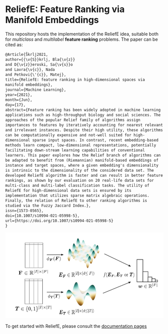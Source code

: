 # ReliefE: Feature Ranking via Manifold Embeddings

This repository hosts the implementation of the ReliefE idea, suitable both for _multiclass_ and _multilabel_ **feature ranking** problems.
The paper can be cited as:

```
@Article{Škrlj2021,
author={{\v{S}}krlj, Bla{\v{z}}
and D{\v{z}}eroski, Sa{\v{s}}o
and Lavra{\v{c}}, Nada
and Petkovi{\'{c}}, Matej},
title={ReliefE: feature ranking in high-dimensional spaces via manifold embeddings},
journal={Machine Learning},
year={2021},
month={Jun},
day={17},
abstract={Feature ranking has been widely adopted in machine learning applications such as high-throughput biology and social sciences. The approaches of the popular Relief family of algorithms assign importances to features by iteratively accounting for nearest relevant and irrelevant instances. Despite their high utility, these algorithms can be computationally expensive and not-well suited for high-dimensional sparse input spaces. In contrast, recent embedding-based methods learn compact, low-dimensional representations, potentially facilitating down-stream learning capabilities of conventional learners. This paper explores how the Relief branch of algorithms can be adapted to benefit from (Riemannian) manifold-based embeddings of instance and target spaces, where a given embedding's dimensionality is intrinsic to the dimensionality of the considered data set. The developed ReliefE algorithm is faster and can result in better feature rankings, as shown by our evaluation on 20 real-life data sets for multi-class and multi-label classification tasks. The utility of ReliefE for high-dimensional data sets is ensured by its implementation that utilizes sparse matrix algebraic operations. Finally, the relation of ReliefE to other ranking algorithms is studied via the Fuzzy Jaccard Index.},
issn={1573-0565},
doi={10.1007/s10994-021-05998-5},
url={https://doi.org/10.1007/s10994-021-05998-5}
}
```

![Scheme](images/scheme.png)

To get started with ReliefE, please consult the [documentation pages](https://skblaz.github.io/reliefe/)
